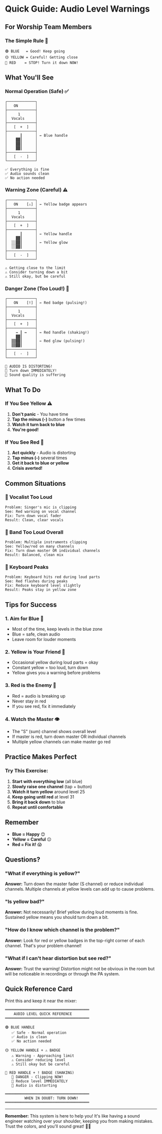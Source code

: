 # Quick Guide: Audio Level Warnings

## For Worship Team Members

### The Simple Rule 🎯

```
🟢 BLUE   = Good! Keep going
🟡 YELLOW = Careful! Getting close
🔴 RED    = STOP! Turn it down NOW!
```

## What You'll See

### Normal Operation (Safe) ✅
```
┌─────────────┐
│   ON        │
├─────────────┤
│     1       │
│  Vocals     │
├─────────────┤
│   [  +  ]   │
├─────────────┤
│      ║      │ ← Blue handle
│    ▓▓║      │
│    ▓▓║      │
│    ▓▓║      │
├─────────────┤
│   [  -  ]   │
└─────────────┘

✅ Everything is fine
✅ Audio sounds clean
✅ No action needed
```

### Warning Zone (Careful) ⚠️
```
┌─────────────┐
│   ON    [⚠] │ ← Yellow badge appears
├─────────────┤
│     1       │
│  Vocals     │
├─────────────┤
│   [  +  ]   │
├─────────────┤
│      ║      │ ← Yellow handle
│    ▓▓║      │
│  ░░▓▓║      │ ← Yellow glow
│  ░░▓▓║      │
├─────────────┤
│   [  -  ]   │
└─────────────┘

⚠️ Getting close to the limit
⚠️ Consider turning down a bit
⚠️ Still okay, but be careful
```

### Danger Zone (Too Loud!) 🛑
```
┌─────────────┐
│   ON    [!] │ ← Red badge (pulsing!)
├─────────────┤
│     1       │
│  Vocals     │
├─────────────┤
│   [  +  ]   │
├─────────────┤
│    ↔ ║ ↔    │ ← Red handle (shaking!)
│    ▓▓║      │
│  ▒▒▓▓║      │ ← Red glow (pulsing!)
│  ▒▒▓▓║      │
├─────────────┤
│   [  -  ]   │
└─────────────┘

🛑 AUDIO IS DISTORTING!
🛑 Turn down IMMEDIATELY!
🛑 Sound quality is suffering
```

## What To Do

### If You See Yellow ⚠️

1. **Don't panic** - You have time
2. **Tap the minus (-)** button a few times
3. **Watch it turn back to blue**
4. **You're good!**

### If You See Red 🛑

1. **Act quickly** - Audio is distorting
2. **Tap minus (-)** several times
3. **Get it back to blue or yellow**
4. **Crisis averted!**

## Common Situations

### 🎤 Vocalist Too Loud
```
Problem: Singer's mic is clipping
See: Red warning on vocal channel
Fix: Turn down vocal fader
Result: Clean, clear vocals
```

### 🎸 Band Too Loud Overall
```
Problem: Multiple instruments clipping
See: Yellow/red on many channels
Fix: Turn down master OR individual channels
Result: Balanced, clean mix
```

### 🎹 Keyboard Peaks
```
Problem: Keyboard hits red during loud parts
See: Red flashes during peaks
Fix: Reduce keyboard level slightly
Result: Peaks stay in yellow zone
```

## Tips for Success

### 1. **Aim for Blue** 🎯
- Most of the time, keep levels in the blue zone
- Blue = safe, clean audio
- Leave room for louder moments

### 2. **Yellow is Your Friend** 🤝
- Occasional yellow during loud parts = okay
- Constant yellow = too loud, turn down
- Yellow gives you a warning before problems

### 3. **Red is the Enemy** 🚫
- Red = audio is breaking up
- Never stay in red
- If you see red, fix it immediately

### 4. **Watch the Master** 👁️
- The "S" (sum) channel shows overall level
- If master is red, turn down master OR individual channels
- Multiple yellow channels can make master go red

## Practice Makes Perfect

### Try This Exercise:

1. **Start with everything low** (all blue)
2. **Slowly raise one channel** (tap + button)
3. **Watch it turn yellow** around level 25
4. **Keep going until red** at level 31
5. **Bring it back down** to blue
6. **Repeat until comfortable**

## Remember

- **Blue = Happy** 😊
- **Yellow = Careful** 😐
- **Red = Fix it!** 😱

## Questions?

### "What if everything is yellow?"
**Answer:** Turn down the master fader (S channel) or reduce individual channels. Multiple channels at yellow levels can add up to cause problems.

### "Is yellow bad?"
**Answer:** Not necessarily! Brief yellow during loud moments is fine. Sustained yellow means you should turn down a bit.

### "How do I know which channel is the problem?"
**Answer:** Look for red or yellow badges in the top-right corner of each channel. That's your problem channel!

### "What if I can't hear distortion but see red?"
**Answer:** Trust the warning! Distortion might not be obvious in the room but will be noticeable in recordings or through the PA system.

## Quick Reference Card

Print this and keep it near the mixer:

```
═══════════════════════════════════════
    AUDIO LEVEL QUICK REFERENCE
═══════════════════════════════════════

🟢 BLUE HANDLE
   ✅ Safe - Normal operation
   ✅ Audio is clean
   ✅ No action needed

🟡 YELLOW HANDLE + ⚠ BADGE
   ⚠️ Warning - Approaching limit
   ⚠️ Consider reducing level
   ⚠️ Still okay but be careful

🔴 RED HANDLE + ! BADGE (SHAKING)
   🛑 DANGER - Clipping NOW!
   🛑 Reduce level IMMEDIATELY
   🛑 Audio is distorting

═══════════════════════════════════════
         WHEN IN DOUBT: TURN DOWN!
═══════════════════════════════════════
```

---

**Remember:** This system is here to help you! It's like having a sound engineer watching over your shoulder, keeping you from making mistakes. Trust the colors, and you'll sound great! 🎵✨
